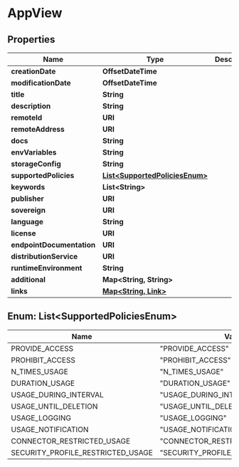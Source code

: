 

# AppView


## Properties

| Name | Type | Description | Notes |
|------------ | ------------- | ------------- | -------------|
|**creationDate** | **OffsetDateTime** |  |  [optional] |
|**modificationDate** | **OffsetDateTime** |  |  [optional] |
|**title** | **String** |  |  [optional] |
|**description** | **String** |  |  [optional] |
|**remoteId** | **URI** |  |  [optional] |
|**remoteAddress** | **URI** |  |  [optional] |
|**docs** | **String** |  |  [optional] |
|**envVariables** | **String** |  |  [optional] |
|**storageConfig** | **String** |  |  [optional] |
|**supportedPolicies** | [**List&lt;SupportedPoliciesEnum&gt;**](#List&lt;SupportedPoliciesEnum&gt;) |  |  [optional] |
|**keywords** | **List&lt;String&gt;** |  |  [optional] |
|**publisher** | **URI** |  |  [optional] |
|**sovereign** | **URI** |  |  [optional] |
|**language** | **String** |  |  [optional] |
|**license** | **URI** |  |  [optional] |
|**endpointDocumentation** | **URI** |  |  [optional] |
|**distributionService** | **URI** |  |  [optional] |
|**runtimeEnvironment** | **String** |  |  [optional] |
|**additional** | **Map&lt;String, String&gt;** |  |  [optional] |
|**links** | [**Map&lt;String, Link&gt;**](Link.md) |  |  [optional] |



## Enum: List&lt;SupportedPoliciesEnum&gt;

| Name | Value |
|---- | -----|
| PROVIDE_ACCESS | &quot;PROVIDE_ACCESS&quot; |
| PROHIBIT_ACCESS | &quot;PROHIBIT_ACCESS&quot; |
| N_TIMES_USAGE | &quot;N_TIMES_USAGE&quot; |
| DURATION_USAGE | &quot;DURATION_USAGE&quot; |
| USAGE_DURING_INTERVAL | &quot;USAGE_DURING_INTERVAL&quot; |
| USAGE_UNTIL_DELETION | &quot;USAGE_UNTIL_DELETION&quot; |
| USAGE_LOGGING | &quot;USAGE_LOGGING&quot; |
| USAGE_NOTIFICATION | &quot;USAGE_NOTIFICATION&quot; |
| CONNECTOR_RESTRICTED_USAGE | &quot;CONNECTOR_RESTRICTED_USAGE&quot; |
| SECURITY_PROFILE_RESTRICTED_USAGE | &quot;SECURITY_PROFILE_RESTRICTED_USAGE&quot; |



